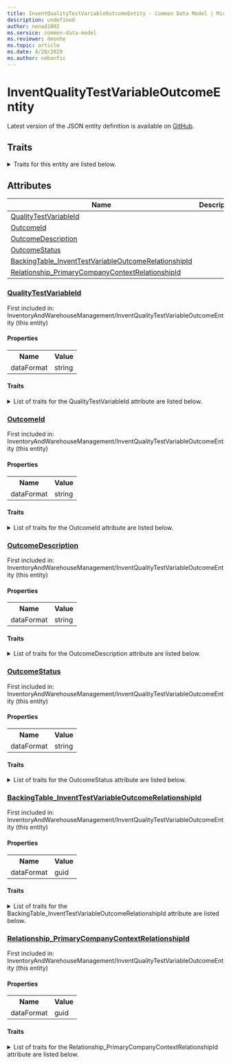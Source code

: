 ```yaml
---
title: InventQualityTestVariableOutcomeEntity - Common Data Model | Microsoft Docs
description: undefined
author: nenad1002
ms.service: common-data-model
ms.reviewer: deonhe
ms.topic: article
ms.date: 4/20/2020
ms.author: nebanfic
---
```


# InventQualityTestVariableOutcomeEntity

  
 Latest version of the JSON entity definition is available on <a href="https://github.com/Microsoft/CDM/tree/master/schemaDocuments/core/operationsCommon/Entities/SupplyChain/InventoryAndWarehouseManagement/InventQualityTestVariableOutcomeEntity.cdm.json" target="_blank">GitHub</a>.  

## Traits

<details>
<summary>Traits for this entity are listed below.  
</summary>

**is.CDM.entityVersion**  
  <table><tr><th>Parameter</th><th>Value</th><th>Data type</th><th>Explanation</th></tr><tr><td>versionNumber</td><td>"1.0.0"</td><td>string</td><td>semantic version number of the entity</td></tr></table>

**is.application.releaseVersion**  
  <table><tr><th>Parameter</th><th>Value</th><th>Data type</th><th>Explanation</th></tr><tr><td>releaseVersion</td><td>"10.0.13.0"</td><td>string</td><td>semantic version number of the application introducing this entity</td></tr></table>

</details>

## Attributes

|Name|Description|First Included in Instance|
|---|---|---|
|[QualityTestVariableId](#QualityTestVariableId)||<a href="InventQualityTestVariableOutcomeEntity.md" target="_blank">InventoryAndWarehouseManagement/InventQualityTestVariableOutcomeEntity</a>|
|[OutcomeId](#OutcomeId)||<a href="InventQualityTestVariableOutcomeEntity.md" target="_blank">InventoryAndWarehouseManagement/InventQualityTestVariableOutcomeEntity</a>|
|[OutcomeDescription](#OutcomeDescription)||<a href="InventQualityTestVariableOutcomeEntity.md" target="_blank">InventoryAndWarehouseManagement/InventQualityTestVariableOutcomeEntity</a>|
|[OutcomeStatus](#OutcomeStatus)||<a href="InventQualityTestVariableOutcomeEntity.md" target="_blank">InventoryAndWarehouseManagement/InventQualityTestVariableOutcomeEntity</a>|
|[BackingTable_InventTestVariableOutcomeRelationshipId](#BackingTable_InventTestVariableOutcomeRelationshipId)||<a href="InventQualityTestVariableOutcomeEntity.md" target="_blank">InventoryAndWarehouseManagement/InventQualityTestVariableOutcomeEntity</a>|
|[Relationship_PrimaryCompanyContextRelationshipId](#Relationship_PrimaryCompanyContextRelationshipId)||<a href="InventQualityTestVariableOutcomeEntity.md" target="_blank">InventoryAndWarehouseManagement/InventQualityTestVariableOutcomeEntity</a>|

### <a href=#QualityTestVariableId name="QualityTestVariableId">QualityTestVariableId</a>

First included in: InventoryAndWarehouseManagement/InventQualityTestVariableOutcomeEntity (this entity)  

#### Properties

<table><tr><th>Name</th><th>Value</th></tr><tr><td>dataFormat</td><td>string</td></tr></table>

#### Traits

<details>
<summary>List of traits for the QualityTestVariableId attribute are listed below.</summary>

**is.dataFormat.character**  
**is.dataFormat.big**  
**is.dataFormat.array**  
**is.dataFormat.character**  
**is.dataFormat.array**  
</details>

### <a href=#OutcomeId name="OutcomeId">OutcomeId</a>

First included in: InventoryAndWarehouseManagement/InventQualityTestVariableOutcomeEntity (this entity)  

#### Properties

<table><tr><th>Name</th><th>Value</th></tr><tr><td>dataFormat</td><td>string</td></tr></table>

#### Traits

<details>
<summary>List of traits for the OutcomeId attribute are listed below.</summary>

**is.dataFormat.character**  
**is.dataFormat.big**  
**is.dataFormat.array**  
**is.dataFormat.character**  
**is.dataFormat.array**  
</details>

### <a href=#OutcomeDescription name="OutcomeDescription">OutcomeDescription</a>

First included in: InventoryAndWarehouseManagement/InventQualityTestVariableOutcomeEntity (this entity)  

#### Properties

<table><tr><th>Name</th><th>Value</th></tr><tr><td>dataFormat</td><td>string</td></tr></table>

#### Traits

<details>
<summary>List of traits for the OutcomeDescription attribute are listed below.</summary>

**is.dataFormat.character**  
**is.dataFormat.big**  
**is.dataFormat.array**  
**is.dataFormat.character**  
**is.dataFormat.array**  
</details>

### <a href=#OutcomeStatus name="OutcomeStatus">OutcomeStatus</a>

First included in: InventoryAndWarehouseManagement/InventQualityTestVariableOutcomeEntity (this entity)  

#### Properties

<table><tr><th>Name</th><th>Value</th></tr><tr><td>dataFormat</td><td>string</td></tr></table>

#### Traits

<details>
<summary>List of traits for the OutcomeStatus attribute are listed below.</summary>

**is.dataFormat.character**  
**is.dataFormat.big**  
**is.dataFormat.array**  
**is.dataFormat.character**  
**is.dataFormat.array**  
</details>

### <a href=#BackingTable_InventTestVariableOutcomeRelationshipId name="BackingTable_InventTestVariableOutcomeRelationshipId">BackingTable_InventTestVariableOutcomeRelationshipId</a>

First included in: InventoryAndWarehouseManagement/InventQualityTestVariableOutcomeEntity (this entity)  

#### Properties

<table><tr><th>Name</th><th>Value</th></tr><tr><td>dataFormat</td><td>guid</td></tr></table>

#### Traits

<details>
<summary>List of traits for the BackingTable_InventTestVariableOutcomeRelationshipId attribute are listed below.</summary>

**is.dataFormat.character**  
**is.dataFormat.big**  
**is.dataFormat.array**  
**is.dataFormat.guid**  
**means.identity.entityId**  
**is.linkedEntity.identifier**  
Marks the attribute(s) that hold foreign key references to a linked (used as an attribute) entity. This attribute is added to the resolved entity to enumerate the referenced entities.  <table><tr><th>Parameter</th><th>Value</th><th>Data type</th><th>Explanation</th></tr><tr><td>entityReferences</td><td><table><tr><th>entityReference</th><th>attributeReference</th></tr><tr><td><a href="../../../Tables/SupplyChain/Inventory/Main/InventTestVariableOutcome.md" target="_blank">/core/operationsCommon/Tables/SupplyChain/Inventory/Main/InventTestVariableOutcome.cdm.json/InventTestVariableOutcome</a></td><td><a href="../../../Tables/SupplyChain/Inventory/Main/InventTestVariableOutcome.md#RecId" target="_blank">RecId</a></td></tr></table></td><td>entity</td><td>a reference to the constant entity holding the list of entity references</td></tr></table>

**is.dataFormat.guid**  
**is.dataFormat.character**  
**is.dataFormat.array**  
</details>

### <a href=#Relationship_PrimaryCompanyContextRelationshipId name="Relationship_PrimaryCompanyContextRelationshipId">Relationship_PrimaryCompanyContextRelationshipId</a>

First included in: InventoryAndWarehouseManagement/InventQualityTestVariableOutcomeEntity (this entity)  

#### Properties

<table><tr><th>Name</th><th>Value</th></tr><tr><td>dataFormat</td><td>guid</td></tr></table>

#### Traits

<details>
<summary>List of traits for the Relationship_PrimaryCompanyContextRelationshipId attribute are listed below.</summary>

**is.dataFormat.character**  
**is.dataFormat.big**  
**is.dataFormat.array**  
**is.dataFormat.guid**  
**means.identity.entityId**  
**is.linkedEntity.identifier**  
Marks the attribute(s) that hold foreign key references to a linked (used as an attribute) entity. This attribute is added to the resolved entity to enumerate the referenced entities.  <table><tr><th>Parameter</th><th>Value</th><th>Data type</th><th>Explanation</th></tr><tr><td>entityReferences</td><td><table><tr><th>entityReference</th><th>attributeReference</th></tr><tr><td><a href="../../../Tables/Finance/Ledger/Main/CompanyInfo.md" target="_blank">/core/operationsCommon/Tables/Finance/Ledger/Main/CompanyInfo.cdm.json/CompanyInfo</a></td><td><a href="../../../Tables/Finance/Ledger/Main/CompanyInfo.md#RecId" target="_blank">RecId</a></td></tr></table></td><td>entity</td><td>a reference to the constant entity holding the list of entity references</td></tr></table>

**is.dataFormat.guid**  
**is.dataFormat.character**  
**is.dataFormat.array**  
</details>
